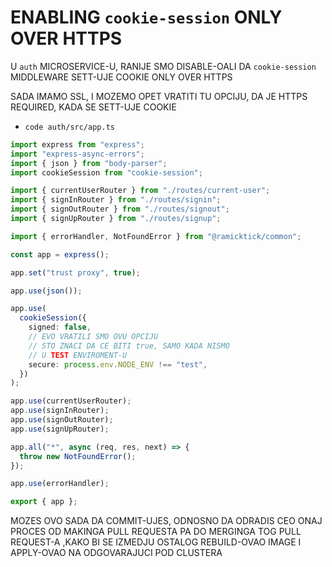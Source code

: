 # ENABLING `cookie-session` ONLY OVER HTTPS

U `auth` MICROSERVICE-U, RANIJE SMO DISABLE-OALI DA `cookie-session` MIDDLEWARE SETT-UJE COOKIE ONLY OVER HTTPS

SADA IMAMO SSL, I MOZEMO OPET VRATITI TU OPCIJU, DA JE HTTPS REQUIRED, KADA SE SETT-UJE COOKIE

- `code auth/src/app.ts`

```ts
import express from "express";
import "express-async-errors";
import { json } from "body-parser";
import cookieSession from "cookie-session";

import { currentUserRouter } from "./routes/current-user";
import { signInRouter } from "./routes/signin";
import { signOutRouter } from "./routes/signout";
import { signUpRouter } from "./routes/signup";

import { errorHandler, NotFoundError } from "@ramicktick/common";

const app = express();

app.set("trust proxy", true);

app.use(json());

app.use(
  cookieSession({
    signed: false,
    // EVO VRATILI SMO OVU OPCIJU
    // STO ZNACI DA CE BITI true, SAMO KADA NISMO
    // U TEST ENVIROMENT-U
    secure: process.env.NODE_ENV !== "test",
  })
);

app.use(currentUserRouter);
app.use(signInRouter);
app.use(signOutRouter);
app.use(signUpRouter);

app.all("*", async (req, res, next) => {
  throw new NotFoundError();
});

app.use(errorHandler);

export { app };
```

MOZES OVO SADA DA COMMIT-UJES, ODNOSNO DA ODRADIS CEO ONAJ PROCES OD MAKINGA PULL REQUESTA PA DO MERGINGA TOG PULL REQUEST-A ,KAKO BI SE IZMEDJU OSTALOG REBUILD-OVAO IMAGE I APPLY-OVAO NA ODGOVARAJUCI POD CLUSTERA

